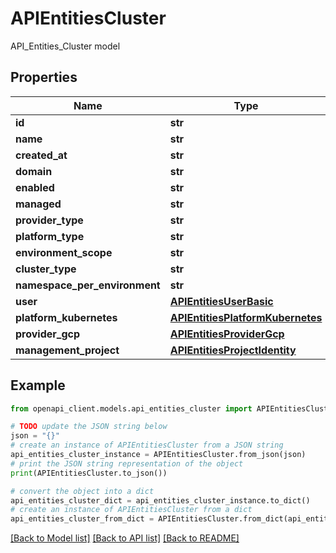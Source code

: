 # APIEntitiesCluster

API_Entities_Cluster model

## Properties

Name | Type | Description | Notes
------------ | ------------- | ------------- | -------------
**id** | **str** |  | [optional] 
**name** | **str** |  | [optional] 
**created_at** | **str** |  | [optional] 
**domain** | **str** |  | [optional] 
**enabled** | **str** |  | [optional] 
**managed** | **str** |  | [optional] 
**provider_type** | **str** |  | [optional] 
**platform_type** | **str** |  | [optional] 
**environment_scope** | **str** |  | [optional] 
**cluster_type** | **str** |  | [optional] 
**namespace_per_environment** | **str** |  | [optional] 
**user** | [**APIEntitiesUserBasic**](APIEntitiesUserBasic.md) |  | [optional] 
**platform_kubernetes** | [**APIEntitiesPlatformKubernetes**](APIEntitiesPlatformKubernetes.md) |  | [optional] 
**provider_gcp** | [**APIEntitiesProviderGcp**](APIEntitiesProviderGcp.md) |  | [optional] 
**management_project** | [**APIEntitiesProjectIdentity**](APIEntitiesProjectIdentity.md) |  | [optional] 

## Example

```python
from openapi_client.models.api_entities_cluster import APIEntitiesCluster

# TODO update the JSON string below
json = "{}"
# create an instance of APIEntitiesCluster from a JSON string
api_entities_cluster_instance = APIEntitiesCluster.from_json(json)
# print the JSON string representation of the object
print(APIEntitiesCluster.to_json())

# convert the object into a dict
api_entities_cluster_dict = api_entities_cluster_instance.to_dict()
# create an instance of APIEntitiesCluster from a dict
api_entities_cluster_from_dict = APIEntitiesCluster.from_dict(api_entities_cluster_dict)
```
[[Back to Model list]](../README.md#documentation-for-models) [[Back to API list]](../README.md#documentation-for-api-endpoints) [[Back to README]](../README.md)



